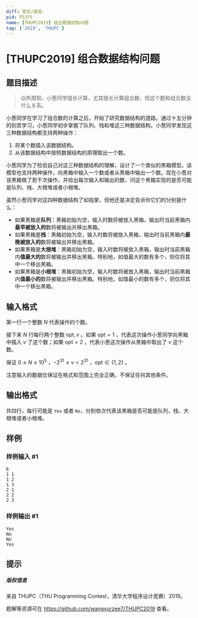 ```yaml
---
diff: 普及/提高-
pid: P5375
name: [THUPC2019] 组合数据结构问题
tag: ['2019', 'THUPC']
---
```

# [THUPC2019] 组合数据结构问题
## 题目描述

> 众所周知，小葱同学擅长计算，尤其擅长计算组合数，但这个题和组合数没什么关系。

小葱同学在学习了组合数的计算之后，开始了研究数据结构的道路。通过十五分钟的刻苦学习，小葱同学初步掌握了队列、栈和堆这三种数据结构。小葱同学发现这三种数据结构都支持两种操作：

1. 将某个数插入该数据结构。
2. 从该数据结构中按照数据结构的原理取出一个数。

小葱同学为了检验自己对这三种数据结构的理解，设计了一个类似的黑箱模型。该模型也支持两种操作，向黑箱中输入一个数或者从黑箱中输出一个数。现在小葱对该黑箱做了若干次操作，并给出每次输入和输出的数，问这个黑箱实现的是否可能是队列、栈、大根堆或者小根堆。

虽然小葱同学对这四种数据结构了如指掌，但他还是决定告诉你它们的分别是什么：

- 如果黑箱是**队列**：黑箱初始为空，输入时数将被放入黑箱，输出时当前黑箱内**最早被放入的**数将被输出并移出黑箱。
- 如果黑箱是**栈**：黑箱初始为空，输入时数将被放入黑箱，输出时当前黑箱内**最晚被放入的**数将被输出并移出黑箱。
- 如果黑箱是**大根堆**：黑箱初始为空，输入时数将被放入黑箱，输出时当前黑箱内**值最大的**数将被输出并移出黑箱。特别地，如值最大的数有多个，则仅将其中一个移出黑箱。
- 如果黑箱是**小根堆**：黑箱初始为空，输入时数将被放入黑箱，输出时当前黑箱内**值最小的**数将被输出并移出黑箱。特别地，如值最小的数有多个，则仅将其中一个移出黑箱。


## 输入格式

第一行一个整数 $N$  代表操作的个数。

接下来 $N$ 行每行两个整数 $\mathrm{opt},v$ 。如果 $\mathrm{opt}=1$ ，代表这次操作小葱同学向黑箱中插入 $v$ 了这个数；如果 $\mathrm{opt=2}$ ，代表小葱这次操作从黑箱中取出了 $v$ 这个数。

保证 $0\leq N\leq 10^5$ ，$-2^{31}\leq v<2^{31}$ ，$\mathrm{opt}\in\{1,2\}$  。

注意输入的数据仅保证在格式和范围上完全正确，不保证任何其他条件。
## 输出格式

共四行，每行可能是 `Yes` 或者 `No`，分别依次代表该黑箱是否可能是队列、栈、大根堆或者小根堆。
## 样例

### 样例输入 #1
```
6
1 1
1 2
1 3
2 1
2 2
2 3
```
### 样例输出 #1
```
Yes
No
No
Yes
```
## 提示

##### 版权信息

来自 THUPC（THU Programming Contest，清华大学程序设计竞赛）2019。

题解等资源可在 <https://github.com/wangyurzee7/THUPC2019> 查看。
